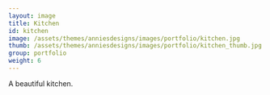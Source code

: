 ```yaml
---
layout: image
title: Kitchen
id: kitchen
image: /assets/themes/anniesdesigns/images/portfolio/kitchen.jpg
thumb: /assets/themes/anniesdesigns/images/portfolio/kitchen_thumb.jpg
group: portfolio
weight: 6
---
```

A beautiful kitchen.